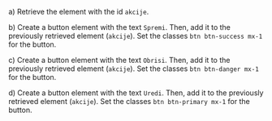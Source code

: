 a) Retrieve the element with the id `akcije`.

b) Create a button element with the text `Spremi`. Then, add it to the previously retrieved element (`akcije`). Set the classes `btn btn-success mx-1` for the button.

c) Create a button element with the text `Obrisi`. Then, add it to the previously retrieved element (`akcije`). Set the classes `btn btn-danger mx-1` for the button.

d) Create a button element with the text `Uredi`. Then, add it to the previously retrieved element (`akcije`). Set the classes `btn btn-primary mx-1` for the button.
